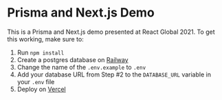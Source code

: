 # Prisma and Next.js Demo

This is a Prisma and Next.js demo presented at React Global 2021. To get this working, make sure to:

1. Run `npm install`
2. Create a postgres database on [Railway](https://railway.app/)
3. Change the name of the `.env.example` to `.env`
4. Add your database URL from Step #2 to the `DATABASE_URL` variable in your `.env` file
5. Deploy on [Vercel](https://vercel.com/)
